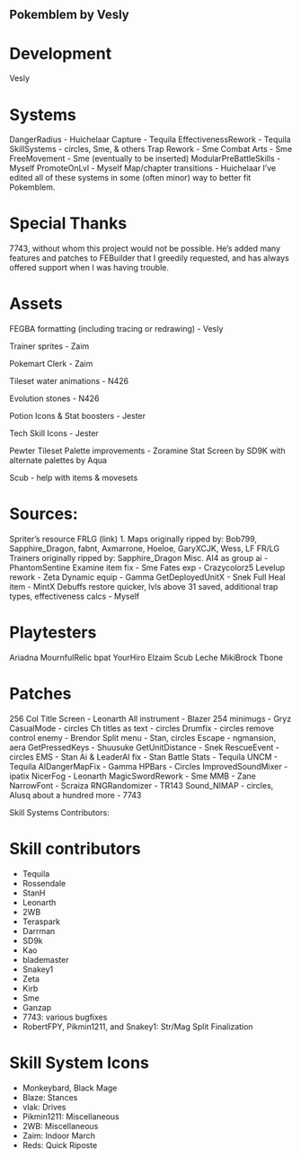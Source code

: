## Pokemblem by Vesly

# Development
Vesly


# Systems
DangerRadius - Huichelaar
Capture - Tequila
EffectivenessRework - Tequila
SkillSystems - circles, Sme, & others
Trap Rework - Sme
Combat Arts - Sme
FreeMovement - Sme (eventually to be inserted)
ModularPreBattleSkills - Myself
PromoteOnLvl - Myself
Map/chapter transitions - Huichelaar
I’ve edited all of these systems in some (often minor) way to better fit Pokemblem.

# Special Thanks
7743, without whom this project would not be possible. He’s added many features and patches to FEBuilder that I greedily requested, and has always offered support when I was having trouble.

# Assets
FEGBA formatting (including tracing or redrawing) - Vesly

Trainer sprites - Zaim

Pokemart Clerk - Zaim

Tileset water animations - N426

Evolution stones - N426

Potion Icons & Stat boosters - Jester

Tech Skill Icons - Jester

Pewter Tileset Palette improvements - Zoramine
Stat Screen by SD9K with alternate palettes by Aqua 

Scub - help with items & movesets

# Sources:

Spriter’s resource FRLG (link) 1.
Maps originally ripped by: Bob799, Sapphire_Dragon, fabnt, Axmarrone, Hoeloe, GaryXCJK, Wess, LF
FR/LG Trainers originally ripped by: Sapphire_Dragon
Misc.
AI4 as group ai - PhantomSentine
Examine item fix - Sme
Fates exp - Crazycolorz5
Levelup rework - Zeta
Dynamic equip - Gamma
GetDeployedUnitX - Snek
Full Heal item - MintX
Debuffs restore quicker, lvls above 31 saved, additional trap types, effectiveness calcs - Myself

# Playtesters
Ariadna
MournfulRelic
bpat
YourHiro
Elzaim
Scub
Leche
MikiBrock
Tbone

# Patches
256 Col Title Screen - Leonarth
All instrument - Blazer
254 minimugs - Gryz
CasualMode - circles
Ch titles as text - circles
Drumfix - circles
remove control enemy - Brendor
Split menu - Stan, circles
Escape - ngmansion, aera
GetPressedKeys - Shuusuke
GetUnitDistance - Snek
RescueEvent - circles
EMS - Stan
Ai & LeaderAI fix - Stan
Battle Stats - Tequila
UNCM - Tequila
AIDangerMapFix - Gamma
HPBars - Circles
ImprovedSoundMixer - ipatix
NicerFog - Leonarth
MagicSwordRework - Sme
MMB - Zane
NarrowFont - Scraiza
RNGRandomizer - TR143
Sound_NIMAP - circles, Alusq
about a hundred more - 7743








Skill Systems Contributors: 
# Skill contributors

- Tequila
- Rossendale
- StanH
- Leonarth
- 2WB
- Teraspark
- Darrman
- SD9k
- Kao
- blademaster
- Snakey1
- Zeta
- Kirb
- Sme
- Ganzap
- 7743: various bugfixes
- RobertFPY, Pikmin1211, and Snakey1: Str/Mag Split Finalization

# Skill System Icons
- Monkeybard, Black Mage
- Blaze: Stances
- vlak: Drives
- Pikmin1211: Miscellaneous
- 2WB: Miscellaneous
- Zaim: Indoor March
- Reds: Quick Riposte

